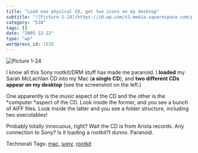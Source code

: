 ```yaml
---
title: "Load one physical CD, get two icons on my desktop"
subtitle: "![Picture 1-24](https://i0.wp.com/s3.media.squarespace.com/production/1075723/12829350/weblogs/image..."
category: "538"
tags: []
date: "2005-12-22"
type: "wp"
wordpress_id: 1628
---
```

![Picture 1-24](https://i0.wp.com/s3.media.squarespace.com/production/1075723/12829350/weblogs/images/Picture%25201-24.png?resize=114%2C209)

I know all this Sony rootkit/DRM stuff has made me paranoid. I **loaded** my Sarah McLachlan CD into my Mac (**a single CD**), and **two different CDs appear on my desktop** (see the screenshot on the left.)

One apparently is the *music* aspect of the CD and the other is the *computer *aspect of the CD. Look inside the former, and you see a bunch of AIFF files. Look inside the latter and you see a folder structure, including two executables! 

Probably totally innocuous, right? Wait the CD is from Arista records. Any connection to Sony? Is it loading a rootkit?I dunno. Paranoid.

Technorati Tags: [mac](http://www.technorati.com/tag/mac), [sony](http://www.technorati.com/tag/sony), [rootkit](http://www.technorati.com/tag/rootkit)